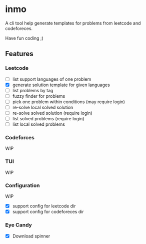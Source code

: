 # inmo

A cli tool help generate templates for problems from leetcode and codeforeces.

Have fun coding ;)

## Features

### Leetcode

- [ ] list support languages of one problem
- [x] generate solution template for given languages
- [ ] list problems by tag
- [ ] fuzzy finder for problems
- [ ] pick one problem within conditions (may require login)
- [ ] re-solve local solved solution
- [ ] re-solve solved solution (require login)
- [ ] list solved problems (require login)
- [ ] list local solved problems

### Codeforces

WIP

### TUI

WIP

### Configuration

WIP

- [x] support config for leetcode dir
- [x] support config for codeforeces dir

### Eye Candy

- [x] Download spinner
